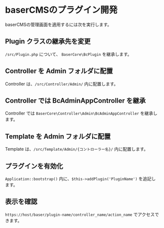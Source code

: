 # baserCMSのプラグイン開発

baserCMSの管理画面を適用するには次を実行します。

## Plugin クラスの継承先を変更

`/src/Plugin.php` について、 `BaserCore\BcPlugin` を継承します。

## Controller を Admin フォルダに配置

Controller は、`/src/Controller/Admin/`  内に配置します。

## Controller では BcAdminAppController を継承

Controller では `BaserCore\Controller\Admin\BcAdminAppController` を継承します。

## Template を Admin フォルダに配置

Template は、`/src/Template/Admin/{コントローラー名}/` 内に配置します。

## プラグインを有効化

`Application::bootstrap()` 内に、`$this->addPlugin('PluginName')` を追記します。

## 表示を確認

`https://host/baser/plugin-name/controller_name/action_name` でアクセスできます。

